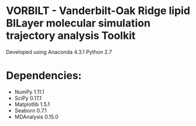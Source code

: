 # VORBILT - Vanderbilt-Oak Ridge lipid BILayer molecular simulation trajectory analysis Toolkit


Developed using Anaconda 4.3.1 Python 2.7				
# Dependencies:
   * NumPy  1.11.1
   * SciPy 0.17.1
   * Matplotlib 1.5.1
   * Seaborn 0.7.1
   * MDAnalysis 0.15.0
